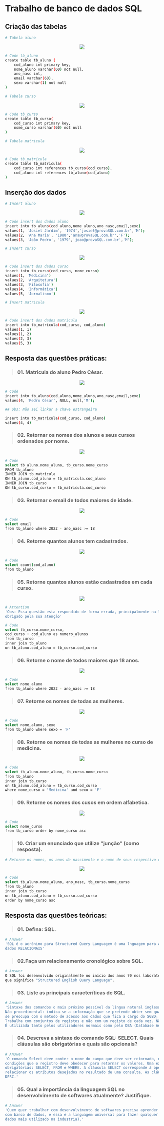 # Trabalho de banco de dados SQL

## Criação das tabelas

```bash 
# Tabela aluno
```
<div align="center">
  <img src="/imgs/tb_aluno.png">
</div>

```bash 
# Code tb_aluno
create table tb_aluno (
	cod_aluno int primary key,
	nome_aluno varchar(60) not null,
	ano_nasc int,
	email varchar(60),
	sexo varchar(1) not null
)
```

```bash 
# Tabela curso
```

<div align="center">
  <img src="/imgs/tb_curso.png">
</div>

```bash 
# Code tb_curso
create table tb_curso(
	cod_curso int primary key,
	nome_curso varchar(60) not null
)
```

```bash 
# Tabela matricula
```

<div align="center">
  <img src="/imgs/tb_matricula.png">
</div>

```bash 
# Code tb_matricula
create table tb_matricula(
	cod_curso int references tb_curso(cod_curso),
	cod_aluno int references tb_aluno(cod_aluno)
)
```

## Inserção dos dados

```bash 
# Insert aluno
```

<div align="center">
  <img src="/imgs/insert_tb_aluno.png">
</div>


```bash 
# Code insert dos dados aluno
insert into tb_aluno(cod_aluno,nome_aluno,ano_nasc,email,sexo)
values(1, 'Josiel Jardim', '1974','josiel@provaSQL.com.br','M');
values(2, 'Ana Maria', '1980','ana@provaSQL.com.br','F');
values(3, 'João Pedro', '1979','joao@provaSQL.com.br','M');
```

```bash 
# Insert curso
```

<div align="center">
  <img src="/imgs/insert_tb_curso.png">
</div>

```bash 
# Code insert dos dados curso
insert into tb_curso(cod_curso, nome_curso)
values(1, 'Medicina')
values(2, 'Arquitetura')
values(3, 'Filosofia')
values(4, 'Informática')
values(5, 'Jornalismo')
```

```bash 
# Insert matricula
```

<div align="center">
  <img src="/imgs/insert_tb_matricula.png">
</div>

```bash 
# Code insert dos dados matricula
insert into tb_matricula(cod_curso, cod_aluno)
values(1, 1)
values(1, 2)
values(2, 3)
values(5, 3)
```

## Resposta das questões práticas:

>### 01. Matricula do aluno Pedro César.

<div align="center">
  <img src="/imgs/Q1_sql.png">
</div>

```bash 
# Code
insert into tb_aluno(cod_aluno,nome_aluno,ano_nasc,email,sexo)
values(4, 'Pedro César', NULL, null,'M');

## obs: Não sei linkar a chave estrangeira

insert into tb_matricula(cod_curso, cod_aluno)
values(4, 4)
```

>### 02. Retornar os nomes dos alunos e seus cursos ordenados por nome.

<div align="center">
  <img src="/imgs/Q2_sql.png">
</div>

```bash 
# Code
select tb_aluno.nome_aluno, tb_curso.nome_curso
FROM tb_aluno
INNER JOIN tb_matricula
ON tb_aluno.cod_aluno = tb_matricula.cod_aluno
INNER JOIN tb_curso
ON tb_curso.cod_curso = tb_matricula.cod_curso
```

>### 03. Retornar o email de todos maiores de idade.

<div align="center">
  <img src="/imgs/Q3_sql.png">
</div>

```bash 
# Code
select email
from tb_aluno where 2022 - ano_nasc >= 18
```

>### 04. Retorne quantos alunos tem cadastrados.

<div align="center">
  <img src="/imgs/Q4_sql.png">
</div>

```bash 
# Code
select count(cod_aluno)
from tb_aluno 
```

>### 05. Retorne quantos alunos estão cadastrados em cada curso.

<div align="center">
  <img src="/imgs/Q5_sql.png">
</div>

```bash 
# Attention
'Obs: Essa questão esta respondido de forma errada, principalmente na linha 4.
obrigado pela sua atenção'
```

```bash 
# Code
select tb_curso.nome_curso,
cod_curso + cod_aluno as numero_alunos 
from tb_curso
inner join tb_aluno
on tb_aluno.cod_aluno = tb_curso.cod_curso
```

>### 06. Retorne o nome de todos maiores que 18 anos.

<div align="center">
  <img src="/imgs/Q6_sql.png">
</div>

```bash 
# Code
select nome_aluno
from tb_aluno where 2022 - ano_nasc >= 18 
```

>### 07. Retorne os nomes de todas as mulheres.

<div align="center">
  <img src="/imgs/Q7_sql.png">
</div>

```bash 
# Code
select nome_aluno, sexo
from tb_aluno where sexo = 'F'
```

>### 08. Retorne os nomes de todas as mulheres no curso de medicina.

<div align="center">
  <img src="/imgs/Q8_sql.png">
</div>

```bash 
# Code
select tb_aluno.nome_aluno, tb_curso.nome_curso
from tb_aluno
inner join tb_curso
on tb_aluno.cod_aluno = tb_curso.cod_curso
where nome_curso = 'Medicina' and sexo = 'F'
```

>### 09. Retorne os nomes dos cusos em ordem alfabetica.

<div align="center">
  <img src="/imgs/Q9_sql.png">
</div>

```bash 
# Code
select nome_curso
from tb_curso order by nome_curso asc
```

>### 10. Criar um enunciado que utilize "junção" (como resposta).

```bash 
# Retorne os nomes, os anos de nascimento e o nome de seus respectivo curso em ordem alfabetica
```

<div align="center">
  <img src="/imgs/Q10_sql.png">
</div>

```bash 
# Code
select tb_aluno.nome_aluno, ano_nasc, tb_curso.nome_curso
from tb_aluno
inner join tb_curso
on tb_aluno.cod_aluno = tb_curso.cod_curso
order by nome_curso asc
```

## Resposta das questões teóricas:

>### 01. Defina: SQL.

```bash 
# Answer
'SQL é o acrónimo para Structured Query Languagem é uma lnguagem para acesso e manipulação de dados, principalmente para banco de 
dados RELACIONAIS'
```

>### 02.Faça um relacionamento cronológico sobre SQL.

```bash 
# Answer
O SQL foi desenvolvido originalmente no início dos anos 70 nos laboratórios da IBM. O nome originalmente da linguagem era SEQUEL, 
que significa "Structured English Query Language".
```

>### 03. Liste as principais caracteríticas de SQL.

```bash 
# Answer
'Sintaxe dos comandos o mais próximo possível da lingua natural inglesa;
Não procedimental: indica-se a informação que se pretende obter sem qualquer preocupação em "como se vai obter". O utilizador não 
se preocupa com o método de acesso aos dados que fica a cargo do SGBD;
Trabalha com conjuntos de registos e não com um registo de cada vez. Não existem comandos como "Next record" ou "Previus record";
É utilizada tanto pelos utilizadores normais como pelo DBA (Database Administrator);'
```

>### 04. Descreva a sintaxe do comando SQL: SELECT. Quais cláusulas são obrigatórias e quais são opcionais?

```bash 
# Answer
'O comando Select deve conter o nome do campo que deve ser retornado, de qual tabela e quando contêm a claúsula WHERE, as 
condições que o registro deve obedecer para retornar os valores. Uma expressão básica em SQL consiste em três cláusulas 
obrigatórias: SELECT, FROM e WHERE. A cláusula SELECT corresponde à operação de projeção da álgebra relacional. É usada para 
relacionar os atributos desejados no resultado de uma consulta. As cláusulas apcionais são: INNER JOIN, ORDER BY, GROUP BY, ASC, 
DESC.'
```

>### 05. Qual a importância da linguagem SQL no desenvolvimento de softwares atualmente? Justifique.

```bash 
# Answer
'Quem quer trabalhar com desenvolvimento de softwares precisa aprender a SQL, pois a maioria dos sistemas de informação interage 
com banco de dados, e essa é a linguagem universal para fazer qualquer coisa nos bancos de dados relacionais (o tipo de banco de 
dados mais utilizado na industria).'
```
